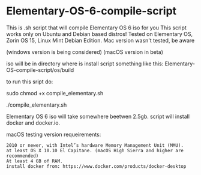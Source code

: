 # Elementary-OS-6-compile-script
This is .sh script that will compile Elementary OS 6 iso for you
This script works only on Ubuntu and Debian based distros! Tested on Elementary OS, Zorin OS 15, Linux Mint Debian Edition. Mac version wasn't tested, be aware

(windows version is being considered) (macOS version in beta)

iso will be in directory where is install script something like this: Elementary-OS-compile-script/os/build

to run this sript do:

sudo chmod +x compile_elementary.sh

./compile_elementary.sh



Elementary OS 6 iso will take somewhere beetwen 2.5gb.
script will install docker and docker.io.


macOS testing version requeirements:

    2010 or newer, with Intel’s hardware Memory Management Unit (MMU).
    at least OS X 10.10 El Capitane. (macOS High Sierra and higher are recommended)
    At least 4 GB of RAM.
    install docker from: https://www.docker.com/products/docker-desktop
